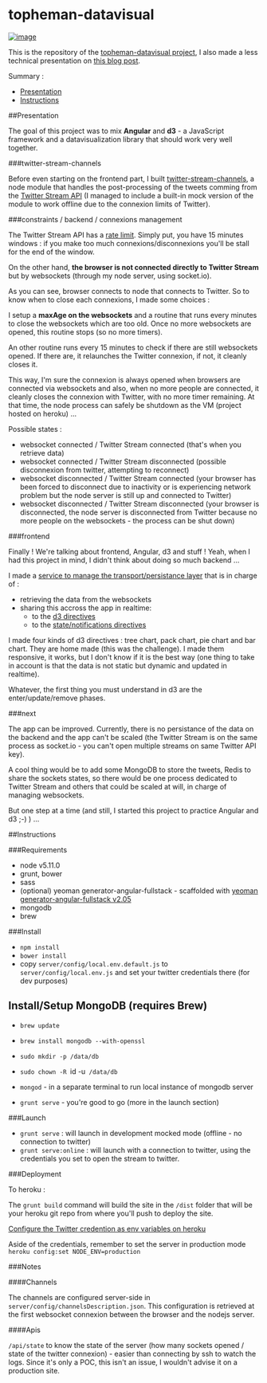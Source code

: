 topheman-datavisual
===================

[![image](http://dev.topheman.com/wp-content/uploads/2014/08/angular-topheman-logo-medium.png)](http://topheman-datavisual.herokuapp.com/)

This is the repository of the [topheman-datavisual project](http://topheman-datavisual.herokuapp.com/), I also made a less technical presentation on [this blog post](http://dev.topheman.com/datavisualization-with-angular-and-d3-on-the-twitter-stream-api).

Summary :

* [Presentation](#presentation)
* [Instructions](#instructions)

##Presentation

The goal of this project was to mix **Angular** and **d3** - a JavaScript framework and a datavisualization library that should work very well together.

###twitter-stream-channels

Before even starting on the frontend part, I built [twitter-stream-channels](http://labs.topheman.com/twitter-stream-channels/), a node module that handles the post-processing of the tweets comming from the [Twitter Stream API](http://labs.topheman.com/twitter-stream-channels/) (I managed to include a built-in mock version of the module to work offline due to the connexion limits of Twitter).

###constraints / backend / connexions management

The Twitter Stream API has a [rate limit](https://dev.twitter.com/docs/rate-limiting/1.1). Simply put, you have 15 minutes windows : if you make too much connexions/disconnexions you'll be stall for the end of the window.

On the other hand, **the browser is not connected directly to Twitter Stream** but by websockets (through my node server, using socket.io).

As you can see, browser connects to node that connects to Twitter. So to know when to close each connexions, I made some choices :

I setup a **maxAge on the websockets** and a routine that runs every minutes to close the websockets which are too old. Once no more websockets are opened, this routine stops (so no more timers).

An other routine runs every 15 minutes to check if there are still websockets opened. If there are, it relaunches the Twitter connexion, if not, it cleanly closes it.

This way, I'm sure the connexion is always opened when browsers are connected via websockets and also, when no more people are connected, it cleanly closes the connexion with Twitter, with no more timer remaining. At that time, the node process can safely be shutdown as the VM (project hosted on heroku) ...

Possible states :

* websocket connected / Twitter Stream connected (that's when you retrieve data)
* websocket connected / Twitter Stream disconnected (possible disconnexion from twitter, attempting to reconnect)
* websocket disconnected / Twitter Stream connected (your browser has been forced to disconnect due to inactivity or is experiencing network problem but the node server is still up and connected to Twitter)
* websocket disconnected / Twitter Stream disconnected (your browser is disconnected, the node server is disconnected from Twitter because no more people on the websockets - the process can be shut down)

###frontend

Finally ! We're talking about frontend, Angular, d3 and stuff ! Yeah, when I had this project in mind, I didn't think about doing so much backend ...

I made a [service to manage the transport/persistance layer](https://github.com/topheman/topheman-datavisual/blob/master/client/app/services/persistance/persistance.service.js) that is in charge of :

* retrieving the data from the websockets
* sharing this accross the app in realtime:
	* to the [d3 directives](https://github.com/topheman/topheman-datavisual/tree/master/client/app/directives/d3)
	* to the [state/notifications directives](https://github.com/topheman/topheman-datavisual/blob/master/client/app/directives/stateNotifications/stateNotifications.directive.js)

I made four kinds of d3 directives : tree chart, pack chart, pie chart and bar chart. They are home made (this was the challenge). I made them responsive, it works, but I don't know if it is the best way (one thing to take in account is that the data is not static but dynamic and updated in realtime).

Whatever, the first thing you must understand in d3 are the enter/update/remove phases.

###next

The app can be improved. Currently, there is no persistance of the data on the backend and the app can't be scaled (the Twitter Stream is on the same process as socket.io - you can't open multiple streams on same Twitter API key).

A cool thing would be to add some MongoDB to store the tweets, Redis to share the sockets states, so there would be one process dedicated to Twitter Stream and others that could be scaled at will, in charge of managing websockets.

But one step at a time (and still, I started this project to practice Angular and d3 ;-) ) ...


##Instructions

###Requirements

* node v5.11.0
* grunt, bower
* sass
* (optional) yeoman generator-angular-fullstack - scaffolded with [yeoman generator-angular-fullstack v2.05](https://github.com/DaftMonk/generator-angular-fullstack/tree/v2.0.5)
* mongodb
* brew

###Install

* `npm install`
* `bower install`
* copy `server/config/local.env.default.js` to `server/config/local.env.js` and set your twitter credentials there (for dev purposes)

## Install/Setup MongoDB (requires Brew)
* `brew update`
* `brew install mongodb --with-openssl`
* `sudo mkdir -p /data/db`
* `sudo chown -R `id -u` /data/db`

* `mongod` - in a separate terminal to run local instance of mongodb server
* `grunt serve` - you're good to go (more in the launch section)

###Launch

* `grunt serve` : will launch in development mocked mode (offline - no connection to twitter)
* `grunt serve:online` : will launch with a connection to twitter, using the credentials you set to open the stream to twitter.

###Deployment

To heroku :

The `grunt build` command will build the site in the `/dist` folder that will be your heroku git repo from where you'll push to deploy the site.

[Configure the Twitter credention as env variables on heroku](https://devcenter.heroku.com/articles/getting-started-with-nodejs#define-config-vars)

Aside of the credentials, remember to set the server in production mode `heroku config:set NODE_ENV=production`

###Notes

####Channels

The channels are configured server-side in `server/config/channelsDescription.json`. This configuration is retrieved at the first websocket connexion between the browser and the nodejs server.

####Apis

`/api/state` to know the state of the server (how many sockets opened / state of the twitter connexion) - easier than connecting by ssh to watch the logs. Since it's only a POC, this isn't an issue, I wouldn't advise it on a production site.
